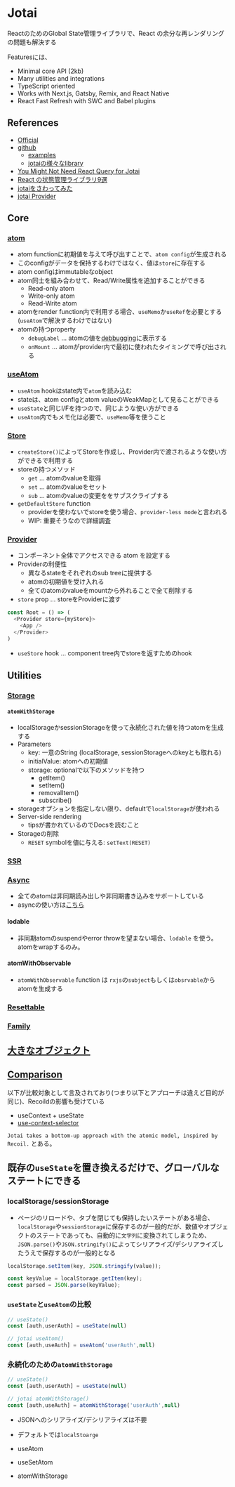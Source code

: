 # Jotai

ReactのためのGlobal State管理ライブラリで、React の余分な再レンダリングの問題も解決する

Featuresには、
- Minimal core API (2kb)
- Many utilities and integrations
- TypeScript oriented
- Works with Next.js, Gatsby, Remix, and React Native
- React Fast Refresh with SWC and Babel plugins

## References
- [Official](https://jotai.org/)
- [github](https://github.com/pmndrs/jotai)
  - [examples](https://github.com/pmndrs/jotai/tree/main/examples)
  - [jotaiの様々なlibrary](https://github.com/jotaijs)
- [You Might Not Need React Query for Jotai](https://blog.axlight.com/posts/you-might-not-need-react-query-for-jotai/)
- [React の状態管理ライブラリ9選](https://zenn.dev/kazukix/articles/react-state-management-libraries)
- [jotaiをさわってみた](https://chaika.hatenablog.com/entry/2023/03/11/073000)
- [jotai Provider](https://chaika.hatenablog.com/entry/2023/03/11/111100)

## Core
### [atom](https://jotai.org/docs/core/atom)
- atom functionに初期値を与えて呼び出すことで、`atom config`が生成される
- このconfigがデータを保持するわけではなく、値は`store`に存在する
- atom configはimmutableなobject
- atom同士を組み合わせて、Read/Write属性を追加することができる
  - Read-only atom
  - Write-only atom
  - Read-Write atom
- atomをrender function内で利用する場合、`useMemo`か`useRef`を必要とする (`useAtom`で解決するわけではない)
- atomの持つproperty
  - `debugLabel` ... atomの値を[debbugging](https://jotai.org/docs/guides/debugging)に表示する
  - `onMount` ... atomがprovider内で最初に使われたタイミングで呼び出される

### [useAtom](https://jotai.org/docs/core/use-atom)
- `useAtom` hookはstate内で`atom`を読み込む
- stateは、atom configとatom valueのWeakMapとして見ることができる
- `useState`と同じI/Fを持つので、同じような使い方ができる
- `useAtom`内でもメモ化は必要で、`useMemo`等を使うこと

### [Store](https://jotai.org/docs/core/store)
- `createStore()`によってStoreを作成し、Provider内で渡されるような使い方ができるで利用する
- storeの持つメソッド
  - `get` ... atomのvalueを取得
  - `set` ... atomのvalueをセット
  - `sub` ... atomのvalueの変更ををサブスクライブする
- `getDefaultStore` function
  - providerを使わないでstoreを使う場合、`provider-less mode`と言われる
  - WIP: 重要そうなので詳細調査

### [Provider](https://jotai.org/docs/core/provider)
- コンポーネント全体でアクセスできる atom を設定する 
- Providerの利便性
  - 異なるstateをそれぞれのsub treeに提供する
  - atomの初期値を受け入れる
  - 全てのatomのvalueをmountから外れることで全て削除する
- `store` prop ... storeをProviderに渡す
```ts
const Root = () => (
  <Provider store={myStore}>
    <App />
  </Provider>
)
```
- `useStore` hook ... component tree内でstoreを返すためのhook 


## Utilities
### [Storage](https://jotai.org/docs/utilities/storage)
#### `atomWithStorage`
- localStorageかsessionStorageを使って永続化された値を持つatomを生成する
- Parameters
  - key: 一意のString (localStorage, sessionStorageへのkeyとも取れる)
  - initialValue: atomへの初期値
  - storage: optionalで以下のメソッドを持つ
    - getItem()
    - setItem()
    - removalItem()
    - subscribe()
- storageオプションを指定しない限り、defaultで`localStorage`が使われる
- Server-side rendering
  - tipsが書かれているのでDocsを読むこと
- Storageの削除
  - `RESET` symbolを値に与える: `setText(RESET)`

### [SSR](https://jotai.org/docs/utilities/ssr)

### [Async](https://jotai.org/docs/utilities/async)
- 全てのatomは非同期読み出しや非同期書き込みをサポートしている
- asyncの使い方は[こちら](https://jotai.org/docs/guides/async)
#### lodable
- 非同期atomのsuspendやerror throwを望まない場合、`lodable` を使う。atomをwrapするのみ。

#### atomWithObservable
- `atomWithObservable` function は `rxjs`の`subject`もしくは`obsrvable`から atomを生成する

### [Resettable](https://jotai.org/docs/utilities/resettable)

### [Family](https://jotai.org/docs/utilities/family)


## [大きなオブジェクト](https://jotai.org/docs/recipes/large-objects)

## [Comparison](https://jotai.org/docs/basics/comparison)
以下が比較対象として言及されており(つまり以下とアプローチは違えど目的が同じ)、Recoildの影響も受けている
- useContext + useState
- [use-context-selector](https://github.com/dai-shi/use-context-selector)

`Jotai takes a bottom-up approach with the atomic model, inspired by Recoil.`
とある。

## 既存の`useState`を置き換えるだけで、グローバルなステートにできる

### localStorage/sessionStorage
- ページのリロードや、タブを閉じても保持したいステートがある場合、`localStorage`や`sessionStorage`に保存するのが一般的だが、数値やオブジェクトのステートであっても、自動的に`文字列`に変換されてしまうため、`JSON.parse()`や`JSON.stringify()`によってシリアライズ/デシリアライズしたうえで保存するのが一般的となる
```ts
localStorage.setItem(key, JSON.stringify(value));

const keyValue = localStorage.getItem(key);
const parsed = JSON.parse(keyValue);
```

### `useState`と`useAtom`の比較
```ts
// useState()
const [auth,userAuth] = useState(null)

// jotai useAtom()
const [auth,useAuth] = useAtom('userAuth',null)
```

### 永続化のための`atomWithStorage`
```ts
// useState()
const [auth,userAuth] = useState(null)

// jotai atomWithStorage()
const [auth,useAuth] = atomWithStorage('userAuth',null)
```
- JSONへのシリアライズ/デシリアライズは不要
- デフォルトでは`localStoarge`

- useAtom
- useSetAtom
- atomWithStorage